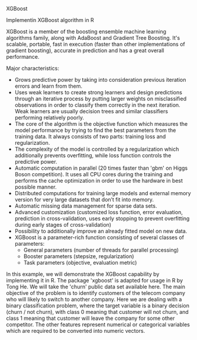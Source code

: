 XGBoost

Implementin XGBoost algorithm in R

XGBoost is a member of the boosting ensemble machine learning algorithms family, along with AdaBoost and Gradient Tree Boosting. It's scalable, portable, fast in execution (faster than other implementations of gradient boosting), accurate in prediction and has a great overall performance.

Major characteristics:

* Grows predictive power by taking into consideration previous iteration errors and learn from them.
* Uses weak learners to create strong learners and design predictions through an iterative process by putting larger weights on misclassified observations in order to classify them correctly in the next iteration. Weak learners are usually decision trees and similar classifiers performing relatively poorly.
* The core of the algorithm is the objective function which measures the model performance by trying to find the best parameters from the training data. It always consists of two parts: training loss and regularization.
* The complexity of the model is controlled by a regularization which additionally prevents overfitting, while loss function controls the predictive power.
* Automatic computation in parallel (20 times faster than 'gbm' on Higgs Boson competition). It uses all CPU cores during the training and performs the cache optimization in order to use the hardware in best possible manner.
* Distributed computations for training large models and external memory version for very large datasets that don’t fit into memory.
* Automatic missing data management for sparse data sets.
*	Advanced customization (customized loss function, error evaluation, prediction in cross-validation, uses early stopping to prevent overfitting during early stages of cross-validation)
*	Possibility to additionally improve an already fitted model on new data.
*	XGBoost is a parameter-rich function consisting of several classes of parameters:
    -	General parameters (number of threads for parallel processing)
    -	Booster parameters (stepsize, regularization)
    - Task parameters (objective, evaluation metric)

In this example, we will demonstrate the XGBoost capability by implementing it in R. The package 'xgboost' is adapted for usage in R by Tong He. We will take the 'churn' public data set available here. The main objective of the problem is to identify customers of the telecom company who will likely to switch to another company. Here we are dealing with a binary classification problem, where the target variable is a binary decision (churn / not churn), with class 0 meaning that customer will not churn, and class 1 meaning that customer will leave the company for some other competitor. The other features represent numerical or categorical variables which are required to be converted into numeric vectors. 

